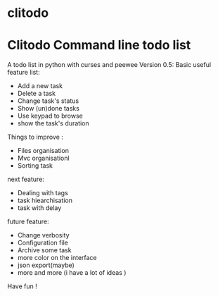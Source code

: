 clitodo
=======
# Clitodo Command line todo list
A todo list in python with curses and peewee 
Version 0.5:
Basic useful feature list:

 * Add a new task
 * Delete a task 
 * Change task's status 
 * Show (un)done tasks 
 * Use keypad to browse
 * show the task's duration
 

Things to improve :

 * Files organisation
 * Mvc organisationl
 * Sorting task

next feature:

 * Dealing with tags
 * task hiearchisation 
 * task with delay
  
future feature:

 * Change  verbosity 
 * Configuration file
 * Archive some task
 * more color on the interface
 * json export(maybe)
 * more and more  (i have a lot of ideas )

Have fun !
